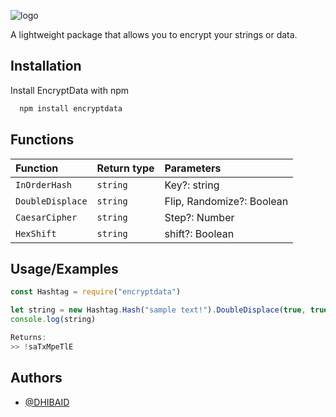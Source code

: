 ![logo](https://media.discordapp.net/attachments/843440782010613770/925639617095548938/image-removebg-preview_1.png)


A lightweight package that allows you to encrypt your strings or data.

## Installation

Install EncryptData with npm

```bash
  npm install encryptdata
```
    
## Functions

| Function | Return type     | Parameters                |
| :-------- | :------- | :------------------------- |
| `InOrderHash` | `string` | Key?: string |
| `DoubleDisplace` | `string` | Flip, Randomize?: Boolean |
| `CaesarCipher` | `string` | Step?: Number|
| `HexShift` | `string` | shift?: Boolean |


## Usage/Examples

```javascript
const Hashtag = require("encryptdata")

let string = new Hashtag.Hash("sample text!").DoubleDisplace(true, true, [1,0,0,1])
console.log(string)

Returns:
>> !saTxMpeTlE

```


## Authors

- [@DHIBAID](https://www.github.com/DHIBAID)

